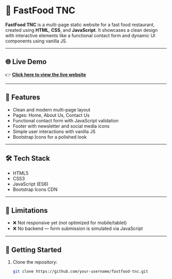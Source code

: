 # 🍔 FastFood TNC

**FastFood TNC** is a multi-page static website for a fast food restaurant, created using **HTML**, **CSS**, and **JavaScript**. It showcases a clean design with interactive elements like a functional contact form and dynamic UI components using vanilla JS.

---

## 🌐 Live Demo

👉 **[Click here to view the live website]()**

---

## 📌 Features

- Clean and modern multi-page layout
- Pages: Home, About Us, Contact Us
- Functional contact form with JavaScript validation
- Footer with newsletter and social media icons
- Simple user interactions with vanilla JS
- Bootstrap Icons for a polished look

---

## 🛠 Tech Stack

- HTML5  
- CSS3  
- JavaScript (ES6)  
- Bootstrap Icons CDN

---

## 🚧 Limitations

- ❌ Not responsive yet (not optimized for mobile/tablet)
- ❌ No backend — form submission is simulated via JavaScript

---

## 🚀 Getting Started

1. Clone the repository:
   ```bash
   git clone https://github.com/your-username/fastfood-tnc.git

